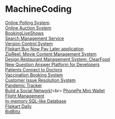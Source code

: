 # MachineCoding
[Online Polling System](https://leetcode.com/discuss/interview-question/6169896/Meesho-LLD-or-Machine-Round-or-SDE-1-(Backend)).<br>
[Online Auction System](https://leetcode.com/discuss/interview-question/6039919/Flipkart-or-SDE-2-or-Machine-Coding-Round)<br>
[BookingLiveShows](https://leetcode.com/discuss/interview-question/6152611/Cleartrip-or-SDE2-or-Rejected)<br>
[Search Management Service](https://leetcode.com/discuss/interview-question/6179716/razorpay-sse-bangalore-dec-2024-interview-experience)<br>
[Version Control System](https://leetcode.com/discuss/interview-experience/6229095/Razorpay-or-Senior-Software-Engineer-or-Bangalore-or-October-2024-Offer)<br>
[Flipkart Buy Now Pay Later application](https://leetcode.com/discuss/interview-experience/6229138/Flipkart-or-SDE-2-or-Bangalore-or-November-2024-Offer)<br>
[ZipReel: Movie Content Management System](https://leetcode.com/discuss/interview-question/6289757/cleartrip-flipkart-sde1-machine-coding-round)<br>
[Design Restaurant Management System: ClearFood](https://leetcode.com/discuss/interview-question/5756664/ClearTax-or-SDE2-or-Machine-Coding)<br>
[New Question Answer Platform for Developers](https://leetcode.com/discuss/interview-question/5434614/Flipkart-or-SDE-2-or-Machine-Coding-Round)<br>
[Patients Connect to Doctors](https://leetcode.com/discuss/interview-question/5377854/Flipkart-or-SDE2-or-Machine-Coding-Round)<br>
[Vaccination Booking System](https://leetcode.com/discuss/interview-question/5210505/Allen-Digital-or-Machine-Coding-Interview-or-SDE-1-or-Backend)<br>
[Customer Issue Resolution System](https://leetcode.com/discuss/interview-question/5189947/Customer-Issue-Resolution-System)<br>
[Pandemic Tracker](https://leetcode.com/discuss/interview-question/5007672/Flipkart-SDE-2-Machine-Coding)<br>
[Build a Social Network!](https://leetcode.com/discuss/interview-question/5008378/Flipkart-or-Social-Network-Smackdown%3A-SDE-2-Machine-Coding-Challenge!)<br>
[PhonePe Mini Wallet](https://leetcode.com/discuss/interview-question/4992773/PhonePe-Machine-Coding-(Phonepe-Mini-Wallet))<br>
[Flight Management](https://leetcode.com/discuss/interview-question/4893397/PhonePe-SDE-2)<br>
[In-memory SQL-like Database](https://leetcode.com/discuss/interview-question/4750617/Razorpay-SDE-LLD)<br>
[Flipkart Daily](https://docs.google.com/document/d/1MXmAdDwO9SwEkLAQ-cvm7T2C1FyJzS3mi8zGUDrqJSg/edit?tab=t.0)<br>
[BidBlitz](https://leetcode.com/discuss/interview-question/4092098/Flipkart-or-Machine-Coding)






